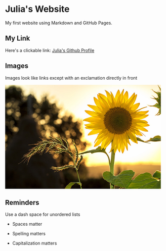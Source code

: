 # Julia's Website 

My first website using Markdown and GitHub Pages.

## My Link

Here's a clickable link: [Julia's Github Profile](https://github.com/julia-fangman)

## Images

Images look like links except with an exclamation directly in front

![Sunflower](sunflower.jpg)

## Reminders

Use a dash space for unordered lists

- Spaces matter

- Spelling matters

- Capitalization matters
